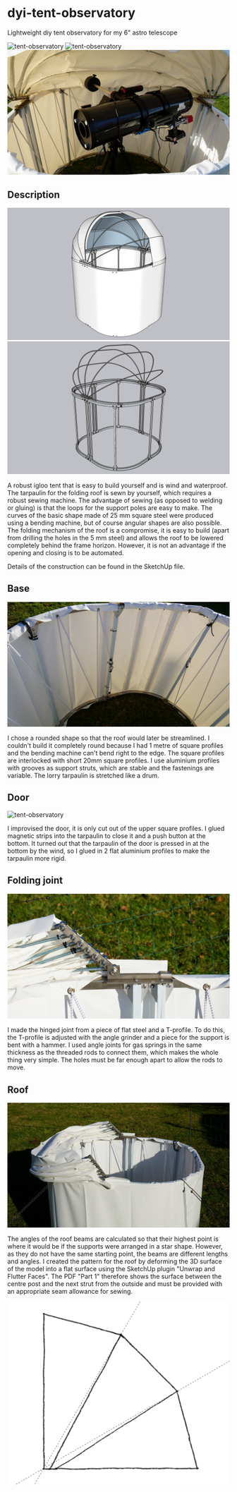 # dyi-tent-observatory

Lightweight diy tent observatory for my 6" astro telescope

![tent-observatory](./img/full_closed.JPG)
![tent-observatory](./img/with_telescop.JPG)
![tent-observatory](./img/closed.JPG)

## Description

![tent-observatory](./img/dyi-tent-observatory.png)
![tent-observatory](./img/dyi-tent-observatory_frame.png)

A robust igloo tent that is easy to build yourself and is wind and waterproof. The tarpaulin for the folding roof is sewn by yourself, which requires a robust sewing machine. The advantage of sewing (as opposed to welding or gluing) is that the loops for the support poles are easy to make. The curves of the basic shape made of 25 mm square steel were produced using a bending machine, but of course angular shapes are also possible. The folding mechanism of the roof is a compromise, it is easy to build (apart from drilling the holes in the 5 mm steel) and allows the roof to be lowered completely behind the frame horizon. However, it is not an advantage if the opening and closing is to be automated.

Details of the construction can be found in the SketchUp file.

## Base

![tent-observatory](./img/wall.JPG)

I chose a rounded shape so that the roof would later be streamlined. I couldn't build it completely round because I had 1 metre of square profiles and the bending machine can't bend right to the edge. The square profiles are interlocked with short 20mm square profiles. I use aluminium profiles with grooves as support struts, which are stable and the fastenings are variable. The lorry tarpaulin is stretched like a drum.

## Door

![tent-observatory](./img/door_open.JPG)

I improvised the door, it is only cut out of the upper square profiles. I glued magnetic strips into the tarpaulin to close it and a push button at the bottom. It turned out that the tarpaulin of the door is pressed in at the bottom by the wind, so I glued in 2 flat aluminium profiles to make the tarpaulin more rigid.

## Folding joint

![tent-observatory](./img/slider_right.JPG)

I made the hinged joint from a piece of flat steel and a T-profile. To do this, the T-profile is adjusted with the angle grinder and a piece for the support is bent with a hammer. I used angle joints for gas springs in the same thickness as the threaded rods to connect them, which makes the whole thing very simple. The holes must be far enough apart to allow the rods to move.

## Roof

![tent-observatory](./img/open_side.JPG)

The angles of the roof beams are calculated so that their highest point is where it would be if the supports were arranged in a star shape. However, as they do not have the same starting point, the beams are different lengths and angles. I created the pattern for the roof by deforming the 3D surface of the model into a flat surface using the SketchUp plugin "Unwrap and Flutter Faces". The PDF "Part 1" therefore shows the surface between the centre post and the next strut from the outside and must be provided with an appropriate seam allowance for sewing.

![tent-observatory](./img/streben.png)
